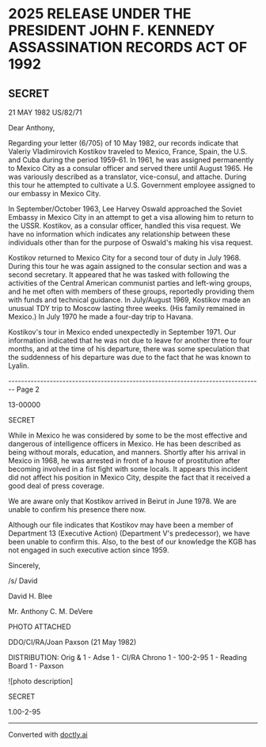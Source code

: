 # 2025 RELEASE UNDER THE PRESIDENT JOHN F. KENNEDY ASSASSINATION RECORDS ACT OF 1992

## SECRET

21 MAY 1982
US/82/71

Dear Anthony,

Regarding your letter (6/705) of 10 May 1982, our records indicate that Valeriy Vladimirovich Kostikov traveled to Mexico, France, Spain, the U.S. and Cuba during the period 1959-61. In 1961, he was assigned permanently to Mexico City as a consular officer and served there until August 1965. He was variously described as a translator, vice-consul, and attache. During this tour he attempted to cultivate a U.S. Government employee assigned to our embassy in Mexico City.

In September/October 1963, Lee Harvey Oswald approached the Soviet Embassy in Mexico City in an attempt to get a visa allowing him to return to the USSR. Kostikov, as a consular officer, handled this visa request. We have no information which indicates any relationship between these individuals other than for the purpose of Oswald's making his visa request.

Kostikov returned to Mexico City for a second tour of duty in July 1968. During this tour he was again assigned to the consular section and was a second secretary. It appeared that he was tasked with following the activities of the Central American communist parties and left-wing groups, and he met often with members of these groups, reportedly providing them with funds and technical guidance. In July/August 1969, Kostikov made an unusual TDY trip to Moscow lasting three weeks. (His family remained in Mexico.) In July 1970 he made a four-day trip to Havana.

Kostikov's tour in Mexico ended unexpectedly in September 1971. Our information indicated that he was not due to leave for another three to four months, and at the time of his departure, there was some speculation that the suddenness of his departure was due to the fact that he was known to Lyalin.


-------------------------------------------------------------------------------- Page 2

13-00000

SECRET

While in Mexico he was considered by some to be the most effective and dangerous of intelligence officers in Mexico. He has been described as being without morals, education, and manners. Shortly after his arrival in Mexico in 1968, he was arrested in front of a house of prostitution after becoming involved in a fist fight with some locals. It appears this incident did not affect his position in Mexico City, despite the fact that it received a good deal of press coverage.

We are aware only that Kostikov arrived in Beirut in June 1978. We are unable to confirm his presence there now.

Although our file indicates that Kostikov may have been a member of Department 13 (Executive Action) (Department V's predecessor), we have been unable to confirm this. Also, to the best of our knowledge the KGB has not engaged in such executive action since 1959.

Sincerely,

/s/ David

David H. Blee

Mr. Anthony C. M. DeVere

PHOTO ATTACHED

DDO/CI/RA/Joan Paxson (21 May 1982)

DISTRIBUTION:
Orig & 1 - Adse
1 - CI/RA Chrono
1 - 100-2-95
1 - Reading Board
1 - Paxson

![photo description]

SECRET

1.00-2-95


---
Converted with [doctly.ai](https://doctly.ai)